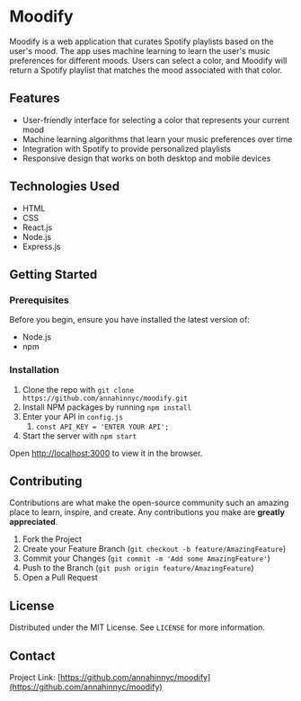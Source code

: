 # Moodify

Moodify is a web application that curates Spotify playlists based on the user's mood. The app uses machine learning to learn the user's music preferences for different moods. Users can select a color, and Moodify will return a Spotify playlist that matches the mood associated with that color.

## Features

- User-friendly interface for selecting a color that represents your current mood
- Machine learning algorithms that learn your music preferences over time
- Integration with Spotify to provide personalized playlists
- Responsive design that works on both desktop and mobile devices

## Technologies Used

- HTML
- CSS
- React.js
- Node.js
- Express.js

## Getting Started

### Prerequisites

Before you begin, ensure you have installed the latest version of:

- Node.js
- npm

### Installation

1. Clone the repo with `git clone https://github.com/annahinnyc/moodify.git`
2. Install NPM packages by running `npm install`
3. Enter your API in `config.js`
   1. `const API_KEY = 'ENTER YOUR API';`
4. Start the server with `npm start`

Open [http://localhost:3000](http://localhost:3000) to view it in the browser.

## Contributing

Contributions are what make the open-source community such an amazing place to learn, inspire, and create. Any contributions you make are **greatly appreciated**.

1. Fork the Project
2. Create your Feature Branch (`git checkout -b feature/AmazingFeature`)
3. Commit your Changes (`git commit -m 'Add some AmazingFeature'`)
4. Push to the Branch (`git push origin feature/AmazingFeature`)
5. Open a Pull Request

## License

Distributed under the MIT License. See `LICENSE` for more information.

## Contact


Project Link: [https://github.com/annahinnyc/moodify](https://github.com/annahinnyc/moodify)

